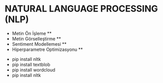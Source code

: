 # NATURAL LANGUAGE PROCESSING (NLP)

* Metin Ön İşleme **
* Metin Görselleştirme ** 
* Sentiment Modellemesi **
* Hiperparametre Optimizasyonu **

- pip install nltk
- pip install textblob
- pip install wordcloud
- pip install nltk

